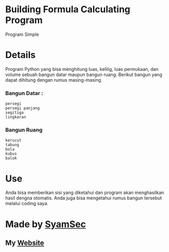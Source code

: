 # Building Formula Calculating Program
Program Simple

# Details
Program Python yang bisa menghitung luas, kelilig, luas permukaan, dan volume sebuah bangun datar maupun bangun ruang.
Berikut bangun yang dapat dihitung dengan rumus masing-masing
<br />
<h3>Bangun Datar :</h3>

    persegi
    persegi panjang
    segitiga
    lingkaran

<h3>Bangun Ruang</h3>

    kerucut
    tabung
    bola
    kubus
    balok

# Use
Anda bisa memberikan sisi yang diketahui dan program akan menghasilkan hasil dengna otomatis. Anda juga bisa mengetahui rumus bangun tersebut melalui coding saya.
#

<h1><b>Made by <a href="https://github.com/syamsec/">SyamSec</a></b></h1>
<h2>My <a href="https://masqil.blogspot.com/">Website</a></h2>

